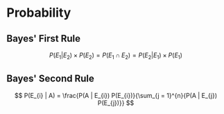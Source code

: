 # Probability

## Bayes' First Rule

$$
P(E_{1} | E_{2}) \times P(E_{2}) = P(E_{1} \cap E_{2}) = P(E_{2} | E_{1}) \times P(E_{1})
$$

## Bayes' Second Rule

$$
P(E_{i} | A) = \frac{P(A | E_{i}) P(E_{i})}{\sum_{j = 1}^{n}{P(A | E_{j}) P(E_{j})}}
$$